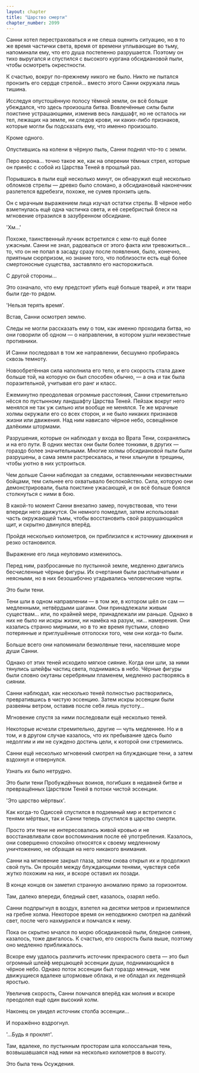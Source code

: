 ```yaml
---
layout: chapter
title: "Царство смерти"
chapter_number: 2099
---
```




Санни хотел перестраховаться и не спеша оценить ситуацию, но в то же время частички света, время от времени уплывающие во тьму, напоминали ему, что его душа постепенно разрушается. Поэтому он тихо выругался и спустился с высокого кургана обсидиановой пыли, чтобы осмотреть окрестности.

К счастью, вокруг по-прежнему никого не было. Никто не пытался пронзить его сердце стрелой... вместо этого Санни окружала лишь тишина.

Исследуя опустошённую полосу тёмной земли, он всё больше убеждался, что здесь произошла битва. Вовлечённые силы были поистине устрашающими, изменив весь ландшафт, но не осталось ни тел, лежащих на земле, ни следов крови, ни каких-либо признаков, которые могли бы подсказать ему, что именно произошло.

Кроме одного.

Опустившись на колени в чёрную пыль, Санни поднял что-то с земли.

Перо ворона... точно такое же, как на оперении тёмных стрел, которые он принёс с собой из Царства Теней в прошлый раз.

Порывшись в пыли ещё несколько минут, он обнаружил ещё несколько обломков стрелы — древко было сломано, а обсидиановый наконечник разлетелся вдребезги, похоже, не сумев пронзить цель.

Он с мрачным выражением лица изучал остатки стрелы. В чёрное небо взметнулась ещё одна частичка света, и её серебристый блеск на мгновение отразился в зазубренном обсидиане.

'Хм...'

Похоже, таинственный лучник встретился с кем-то ещё более ужасным. Санни не знал, радоваться от этого факта или тревожиться... то, что он не попал в засаду сразу после появления, было, конечно, приятным сюрпризом, но знание того, что поблизости есть ещё более смертоносные существа, заставляло его насторожиться.

С другой стороны...

Это означало, что ему предстоит убить ещё больше тварей, и эти твари были где-то рядом.

'Нельзя терять время'.

Встав, Санни осмотрел землю.

Следы не могли рассказать ему о том, как именно проходила битва, но они говорили об одном — о направлении, в котором ушли неизвестные противники.

И Санни последовал в том же направлении, бесшумно пробираясь сквозь темноту.

Новообретённая сила наполнила его тело, и его скорость стала даже больше той, на которую он был способен обычно, — а она и так была поразительной, учитывая его ранг и класс.

Ежеминутно преодолевая огромные расстояния, Санни стремительно нёсся по пустынному ландшафту Царства Теней. Пейзаж вокруг него менялся не так уж сильно или вообще не менялся. Те же мрачные холмы окружали его со всех сторон, и не было никаких признаков жизни или движения. Над ним нависало чёрное небо, освещённое далёкими штормами.

Разрушения, которые он наблюдал у входа во Врата Тени, сохранялись и на его пути. В одних местах они были более тонкими, в других — гораздо более значительными. Многие холмы обсидиановой пыли были разрушены, а сама земля растрескалась, и тени хлынули в трещины, чтобы уютно в них устроиться.

Чем дольше Санни наблюдал за следами, оставленными неизвестными бойцами, тем сильнее его охватывало беспокойство. Сила, которую они демонстрировали, была поистине ужасающей, и он всё больше боялся столкнуться с ними в бою.

В какой-то момент Санни внезапно замер, почувствовав, что тени впереди него движутся. Он немного помедлил, затем использовал часть окружающей тьмы, чтобы восстановить свой разрушающийся щит, и скрытно двинулся вперёд.

Пройдя несколько километров, он приблизился к источнику движения и резко остановился.

Выражение его лица неуловимо изменилось.

Перед ним, разбросанные по пустынной земле, медленно двигались бесчисленные чёрные фигуры. Их очертания были расплывчатыми и неясными, но в них безошибочно угадывались человеческие черты.

Это были тени.

Тени шли в одном направлении — в том же, в котором шёл он сам — медленными, нетвёрдыми шагами. Они принадлежали живым существам... или, по крайней мере, принадлежали им раньше. Однако в них не было ни искры жизни, ни намёка на разум, ни... намерения. Они казались странно мирными, но в то же время пустыми, словно потерянные и приглушённые отголоски того, чем они когда-то были.

Больше всего они напоминали безмолвные тени, населявшие море души Санни.

Однако от этих теней исходило мягкое сияние. Когда они шли, за ними тянулись шлейфы частиц света, поднимаясь в небо. Чёрные фигуры были словно окутаны серебряным пламенем, медленно растворяясь в сиянии.

Санни наблюдал, как несколько теней полностью растворились, превратившись в чистую эссенцию. Затем искры эссенции были развеяны ветром, оставив после себя лишь пустоту...

Мгновение спустя за ними последовали ещё несколько теней.

Некоторые исчезли стремительно, другие — чуть медленнее. Но и в том, и в другом случае казалось, что их пребывание здесь было недолгим и им не суждено достичь цели, к которой они стремились.

Санни ещё несколько мгновений смотрел на блуждающие тени, а затем вздохнул и отвернулся.

Узнать их было нетрудно.

Это были тени Пробуждённых воинов, погибших в недавней битве и превращённых Царством Теней в потоки чистой эссенции.

'Это царство мёртвых'.

Как когда-то Одиссей спустился в подземный мир и встретился с тенями мёртвых, так и Санни теперь спустился в царство смерти.

Просто эти тени не интересовались живой кровью и не восстанавливали свои воспоминания после её употребления. Казалось, они совершенно спокойно относятся к своему медленному уничтожению, не обращая на него никакого внимания.

Санни на мгновение закрыл глаза, затем снова открыл их и продолжил свой путь. Он прошёл между блуждающими тенями, чувствуя себя жутко похожим на них, и вскоре оставил их позади.

В конце концов он заметил странную аномалию прямо за горизонтом.

Там, далеко впереди, бледный свет, казалось, озарял небо.

Санни подпрыгнул в воздух, взлетел на десятки метров и приземлился на гребне холма. Некоторое время он неподвижно смотрел на далёкий свет, после чего нахмурился и помчался к нему.

Пока он скрытно мчался по морю обсидиановой пыли, бледное сияние, казалось, тоже двигалось. К счастью, его скорость была выше, поэтому оно медленно приближалось.

Вскоре ему удалось различить источник прекрасного света — это был огромный шлейф мерцающей эссенции души, поднимающийся в чёрное небо. Однако поток эссенции был гораздо меньше, чем движущиеся вдалеке штормовые облака, и не обладал их леденящей яростью.

Увеличив скорость, Санни помчался вперёд как молния и вскоре преодолел ещё один высокий холм.

Наконец он увидел источник столба эссенции...

И поражённо вздрогнул.

'...Будь я проклят'.

Там, вдалеке, по пустынным просторам шла колоссальная тень, возвышавшаяся над ними на несколько километров в высоту.

Это была тень Осуждения.

